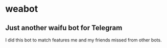 # weabot
Just another waifu bot for Telegram
-------
I did this bot to match features me and my friends missed from other bots.
